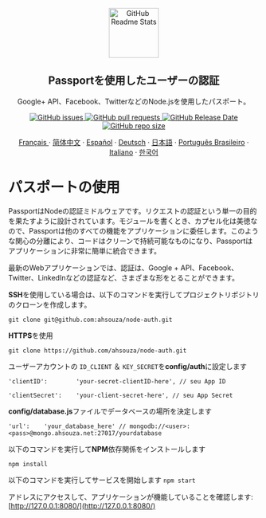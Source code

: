 <p align="center">
 <img width="100px" src="https://res.cloudinary.com/dfrrmx56o/image/upload/v1599431247/ahscode/logomarca/logomarca-800x800.png" align="center" alt="GitHub Readme Stats" />
 <h2 align="center">Passportを使用したユーザーの認証</h2>
 <p align="center">
  Google+ API、Facebook、TwitterなどのNode.jsを使用したパスポート。</p>
 </p>
  <p align="center">
    <a href="https://github.com/ahsouza/github-readme-stats/actions">
      <img alt="GitHub issues" src="https://img.shields.io/github/issues/ahsouza/node-auth">
    </a>
    <a href="https://codecov.io/gh/ahsouza/github-readme-stats">
      <img alt="GitHub pull requests" src="https://img.shields.io/github/issues-pr/ahsouza/node-auth">
    </a>
    <a href="https://a.paddle.com/v2/click/16413/119403?link=1227">
      <img alt="GitHub Release Date" src="https://img.shields.io/github/release-date/ahsouza/node-auth">
    </a>
    <a href="https://a.paddle.com/v2/click/16413/119403?link=2345">
      <img alt="GitHub repo size" src="https://img.shields.io/github/repo-size/ahsouza/node-auth">
    </a>
  </p>
   
  <p align="center">
    <a href="/docs/readme_fr.md">Français </a>
    ·
    <a href="/docs/readme_cn.md">简体中文</a>
    ·
    <a href="/docs/readme_es.md">Español</a>
    ·
    <a href="/docs/readme_de.md">Deutsch</a>
    ·
    <a href="/docs/readme_ja.md">日本語</a>
    ·
    <a href="/docs/readme_pt-BR.md">Português Brasileiro</a>
    ·
    <a href="/docs/readme_it.md">Italiano</a>
    ·
    <a href="/docs/readme_kr.md">한국어</a>
  </p>
</p>

# パスポートの使用

PassportはNodeの認証ミドルウェアです。リクエストの認証という単一の目的を果たすように設計されています。モジュールを書くとき、カプセル化は美徳なので、Passportは他のすべての機能をアプリケーションに委任します。このような関心の分離により、コードはクリーンで持続可能なものになり、Passportはアプリケーションに非常に簡単に統合できます。


最新のWebアプリケーションでは、認証は、Google + API、Facebook、Twitter、LinkedInなどの認証など、さまざまな形をとることができます。


**SSH**を使用している場合は、以下のコマンドを実行してプロジェクトリポジトリのクローンを作成します。

`git clone git@github.com:ahsouza/node-auth.git`

 **HTTPS**を使用

`git clone https://github.com/ahsouza/node-auth.git`


ユーザーアカウントの `ID_CLIENT` ＆ `KEY_SECRET`を**config/auth**に設定します


`'clientID':        'your-secret-clientID-here', // seu App ID`

`'clientSecret':    'your-client-secret-here', // seu App Secret`

**config/database.js**ファイルでデータベースの場所を決定します


`'url':    'your_database_here' // mongodb://<user>:<pass>@mongo.ahsouza.net:27017/yourdatabase`


以下のコマンドを実行して**NPM**依存関係をインストールします

`npm install`

以下のコマンドを実行してサービスを開始します
`npm start`

アドレスにアクセスして、アプリケーションが機能していることを確認します: [http://127.0.0.1:8080/](http://127.0.0.1:8080/)
